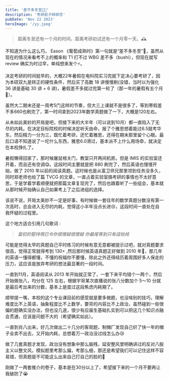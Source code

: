 ```yaml
---
title: '差不多冬至🧑‍🎄'
description: '考研前夕碎碎念'
pubDate: 'Nov 22 2023'
heroImage: '/yy.jpeg'
---
```


> 距离冬至还有一个月的时间，距离考研初试还有一个月零一天。🕰️

不知道为什么这么巧， Eason 《葡萄成熟时》第一句就是“差不多冬至”🥵，虽然从现在的情况来看考不上的概率和 T1 打不过 WBG 差不多（bushi），但现在就写 review 确实为时过早，单纯想来发个⚡️。

决定考研的时间挺早的，大概22年暑假在电科院实习完就下定决心要考研了，因为本硕双九是转正的硬性条件，然后买了高数 18 讲慢慢刷(没错，当时以为强化 36 讲是基础 30 讲 + 6 讲)，暑假差不多就过完第一轮了（那一年的暑假有五个月🥵）。

虽然大二期末还是一周考5门这样的节奏，但大三上课就不是很多了，等到寒假差不多660也刷完了，第一时间拿到2023年数学真题做了一下，大概是120左右。

从未如此美妙的开局是吧，但接下来的大半年（可以说到10月）都一直陷入了无尽的内耗。在决定目标院校的时候决定听天由命，报了个雅思想着能过6.5就考华东，然后精力一分为三，既忙着考研，还忙着雅思，还得在期末那里留个心眼。最后口语不知道说了一坨什么东西，雅思6.0滑过，基本派不上什么用场😨，就决定在本校挣扎了。

暑假懒得回家了，那时候屠鼠棺关门，教室只开两间机房。但是 IMIS 的实验室还开着，而且还有空调😋。这段时间主要就是把 880 刷完了，然后英语也慢慢开始，做了 2010 年以前的阅读真题。这时候也是从富卫师兄那里领到任务没多久，同时郑老师也给了篇 TVCG 的文章，一直占着实验室搞考研的事情也不太好意思，于是学着学着顺便就把那篇文章复现完了，然后也跟着听了一些组会，基本就从那时候开始确认自己如果考上了之后进组的选择。

该说不说，开局太美妙不一定是好事，有时候做一套往年的数学真题分数没有第一次高时，总会进入无尽的内耗，觉得这小半年没点长进😢，这段时间一直处在自我怀疑的过程里。

这个地方适合引用几句歌词 :

> *當初的堅持現已令你很懷疑很懷疑 你最尾等到只有這枯枝*

可能是觉得太早的真题自己平时练习的时候有意无意都被提示过吧，就对真题要求很高，觉得正常就得考到 130+ ,然后那时候英语真题正好做到 2010 年🥵，那几年的英语一懂得都懂，不懂的祝福你不要懂，除此之外还得经历着周围好多人保走的压力，这应该是放弃考研的想法最显著的一段时间。

一直到11月，英语阅读从 2013 年开始就正常了，一套下来平均错个一两个，然后开始做张八，均分在 125 左右，根据宇哥某次直播说的张八分数加个 5～10 分就是最后考出来的分数，基本上是度过这段焦虑内耗期了。

顺带提一嘴，本校的这个专业课目前的感受就是要多做题，也没啥别的技巧，理解难度比不上英语，抽象程度比不上数学，要背的内容比不上政治，虽然碰到一些很偏的题确实没办法，但也没几道，很少有应届生基础扎实到可以把这几个知识点融会贯通，应该是问题不大的（希望确实如此）。

一直到肖八出来，好几次做出二十几分的客观题，制帽厂发现自己织了快一年的帽子全卖不出去，又开始内耗，总想着万一政治没过线怎么办😢

做了几套真题才发现，政治没有想象中那么脑残，延安整风里明确讲过的反对八股主义以整文风，模拟题里考那么偏，考那么细，那还是希望我们可以记住这样不容易错，但真题是不可能这么出来自己打自己的脸的🫣

刚做了一两套推介的卷子，基本是在30分以上了，希望接下来的一个月不要再让我破防了😭

